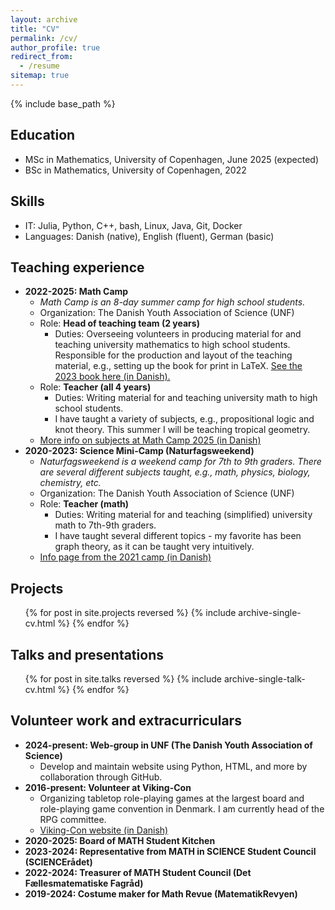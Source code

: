 ```yaml
---
layout: archive
title: "CV"
permalink: /cv/
author_profile: true
redirect_from:
  - /resume
sitemap: true
---
```


{% include base_path %}

## Education

* MSc in Mathematics, University of Copenhagen, June 2025 (expected)
* BSc in Mathematics, University of Copenhagen, 2022

## Skills

* IT: Julia, Python, C++, bash, Linux, Java, Git, Docker
* Languages: Danish (native), English (fluent), German (basic)

## Teaching experience

* **2022-2025: Math Camp**
  * *Math Camp is an 8-day summer camp for high school students.*
  * Organization: The Danish Youth Association of Science (UNF)
  * Role: **Head of teaching team (2 years)**
    * Duties: Overseeing volunteers in producing material for and teaching university mathematics to high school students. Responsible for the production and layout of the teaching material, e.g., setting up the book for print in LaTeX. [See the 2023 book here (in Danish).](/files/MatCamp2023.pdf)
  * Role: **Teacher (all 4 years)**
    * Duties: Writing material for and teaching university math to high school students.
    * I have taught a variety of subjects, e.g., propositional logic and knot theory. This summer I will be teaching tropical geometry.
  * [More info on subjects at Math Camp 2025 (in Danish)](https://matematik.unf.dk/fagligt/)
* **2020-2023: Science Mini-Camp (Naturfagsweekend)**
  * *Naturfagsweekend is a weekend camp for 7th to 9th graders. There are several different subjects taught, e.g., math, physics, biology, chemistry, etc.*
  * Organization: The Danish Youth Association of Science (UNF)
  * Role: **Teacher (math)**
    * Duties: Writing material for and teaching (simplified) university math to 7th-9th graders.
    * I have taught several different topics - my favorite has been graph theory, as it can be taught very intuitively.
  * [Info page from the 2021 camp (in Danish)](https://unf.dk/aktiviteter/2021-05-29/unf-naturfagsweekend-2021/)

## Projects

  <ul>{% for post in site.projects reversed %}
    {% include archive-single-cv.html %}
  {% endfor %}</ul>

## Talks and presentations

  <ul>{% for post in site.talks reversed %}
    {% include archive-single-talk-cv.html  %}
  {% endfor %}</ul>

## Volunteer work and extracurriculars

* **2024-present: Web-group in UNF (The Danish Youth Association of Science)**
  * Develop and maintain website using Python, HTML, and more by collaboration through GitHub.
* **2016-present: Volunteer at Viking-Con**
  * Organizing tabletop role-playing games at the largest board and role-playing game convention in Denmark. I am currently head of the RPG committee.
  * [Viking-Con website (in Danish)](https://www.viking-con.dk/)
* **2020-2025: Board of MATH Student Kitchen**
* **2023-2024: Representative from MATH in SCIENCE Student Council (SCIENCErådet)**
* **2022-2024: Treasurer of MATH Student Council (Det Fællesmatematiske Fagråd)**
* **2019-2024: Costume maker for Math Revue (MatematikRevyen)**
